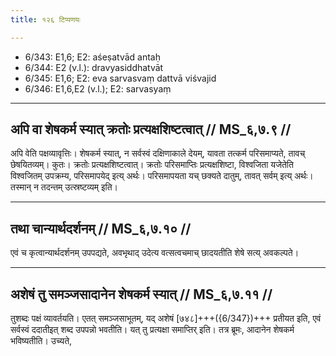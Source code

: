 ```yaml
---
title: १२६ टिप्पणयः

---
```

- 6/343: E1,6; E2: aśeṣatvād antaḥ
- 6/344: E2 (v.l.): dravyasiddhatvāt
- 6/345: E1,6; E2: eva sarvasvaṃ dattvā viśvajid
- 6/346: E1,6,E2 (v.l.); E2: sarvasyaṃ

____________________________________________


## अपि वा शेषकर्म स्यात् क्रतोः प्रत्यक्षशिष्टत्वात् // MS_६,७.९ //

अपि वेति पक्षव्यावृत्तिः। शेषकर्म स्यात्, न सर्वस्वं दक्षिणाकाले देयम्, यावता तत्कर्म परिसमाप्यते, तावच् छेषयितव्यम्। कुतः। क्रतोः प्रत्यक्षशिष्टत्वात्। क्रतोः परिसमाप्तिः प्रत्यक्षशिष्टा, विश्वजिता यजेतेति विश्वजितम् उपक्रम्य, परिसमापयेद् इत्य् अर्थः। परिसमापयता यच् छक्यते दातुम्, तावत् सर्वम् इत्य् अर्थः। तस्मान् न तदन्तम् उत्स्रष्टव्यम् इति।


____________________________________________


## तथा चान्यार्थदर्शनम् // MS_६,७.१० //

एवं च कृत्वान्यार्थदर्शनम् उपपद्यते, अवभृथाद् उदेत्य वत्सत्वचमाच् छादयतीति शेषे सत्य् अवकल्पते।


____________________________________________


## अशेषं तु समञ्जसादानेन शेषकर्म स्यात् // MS_६,७.११ //

तुशब्दः पक्षं व्यावर्तयति। एतत् समञ्जसाभूतम्, यद् अशेषं [७४८]+++({6/347})+++ प्रतीयत इति, एवं सर्वस्वं ददातीइत् शब्द उपपन्नो भवतीति। यत् तु प्रत्यक्षा समाप्तिर् इति। तत्र ब्रूमः, आदानेन शेषकर्म भविष्यतीति। उच्यते,
